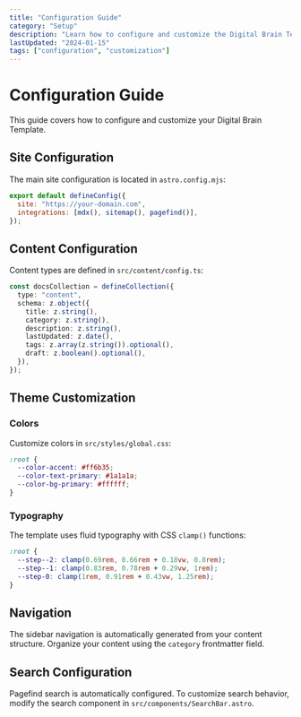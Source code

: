 ```yaml
---
title: "Configuration Guide"
category: "Setup"
description: "Learn how to configure and customize the Digital Brain Template"
lastUpdated: "2024-01-15"
tags: ["configuration", "customization"]
---
```


# Configuration Guide

This guide covers how to configure and customize your Digital Brain Template.

## Site Configuration

The main site configuration is located in `astro.config.mjs`:

```javascript
export default defineConfig({
  site: "https://your-domain.com",
  integrations: [mdx(), sitemap(), pagefind()],
});
```

## Content Configuration

Content types are defined in `src/content/config.ts`:

```typescript
const docsCollection = defineCollection({
  type: "content",
  schema: z.object({
    title: z.string(),
    category: z.string(),
    description: z.string(),
    lastUpdated: z.date(),
    tags: z.array(z.string()).optional(),
    draft: z.boolean().optional(),
  }),
});
```

## Theme Customization

### Colors

Customize colors in `src/styles/global.css`:

```css
:root {
  --color-accent: #ff6b35;
  --color-text-primary: #1a1a1a;
  --color-bg-primary: #ffffff;
}
```

### Typography

The template uses fluid typography with CSS `clamp()` functions:

```css
:root {
  --step--2: clamp(0.69rem, 0.66rem + 0.18vw, 0.8rem);
  --step--1: clamp(0.83rem, 0.78rem + 0.29vw, 1rem);
  --step-0: clamp(1rem, 0.91rem + 0.43vw, 1.25rem);
}
```

## Navigation

The sidebar navigation is automatically generated from your content structure. Organize your content using the `category` frontmatter field.

## Search Configuration

Pagefind search is automatically configured. To customize search behavior, modify the search component in `src/components/SearchBar.astro`.
